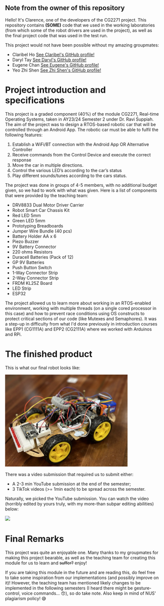 ## Note from the owner of this repository

Hello! It's Clarence, one of the developers of the CG2271 project. 
This repository contains **(SOME)** code that we used in the working laboratories (from which some of the robot drivers are used in the project),
as well as the final project code that was used in the test run. 

This project would not have been possible without my amazing groupmates:
- Claribel Ho [See Claribel's GitHub profile!](https://github.com/claribelho)
- Daryl Tay [See Daryl's GitHub profile!](https://github.com/daryltay415)
- Eugene Chan [See Eugene's GitHub profile!](https://github.com/EugeneChanJiajun)
- Yeo Zhi Shen [See Zhi Shen's GitHub profile!](https://github.com/yeozhishen)

# Project introduction and specifications

This project is a graded component (40%) of the module CG2271, Real-time Operating Systems, taken in AY23/24 Semester 2 under Dr. Ravi Suppiah. 
The aim of the project was to design a RTOS-based robotic car that will be controlled through an Android App. The robotic car must be able to fulfil the following features:
1. Establish a WiFi/BT connection with the Android App OR Alternative Controller
2. Receive commands from the Control Device and execute the correct response
3. Move the car in multiple directions.
4. Control the various LED’s according to the car’s status
5. Play different sounds/tunes according to the cars status.

The project was done in groups of 4-5 members, with no additional budget given, so we had to work with what was given. Here is a list of components that were provided by the teaching team:
- DRV8833 Dual Motor Driver Carrier 
- Robot Smart Car Chassis Kit 
- Red LED 5mm 
- Green LED 5mm 
- Prototyping Breadboards 
- Jumper Wire Bundle (40 pcs) 
- Battery Holder AA x 6 
- Piezo Buzzer 
- 9V Battery Connector 
- 220 ohms Resistors 
- Duracell Batteries (Pack of 12) 
- GP 9V Batteries 
- Push Button Switch 
- 1-Way Connector Strip 
- 2-Way Connector Strip 
- FRDM KL25Z Board 
- LED Strip 
- ESP32

The project allowed us to learn more about working in an RTOS-enabled environment, working with multiple threads (on a single cored processor in this case) and how to prevent race conditions using OS constructs to protect critical sections of our code (like Mutexes and Semaphores). It was a step-up in difficulty from what I'd done previously in introduction courses like EPP1 (CG1111A) and EPP2 (CG2111A) where we worked with Arduinos and RPi. 

# The finished product

This is what our final robot looks like: 

<img height=300 src="CG2271 Robot Image.jpg">

There was a video submission that required us to submit either:
- A 2-3 min YouTube submission at the end of the semester;
- 3 TikTok videos (>= 1min each) to be spread across the semester.

Naturally, we picked the YouTube submission. You can watch the video (horribly edited by yours truly, with my more-than subpar editing abilities) below: 

<a href="https://www.youtube.com/watch?v=wXjS5M0aDrQ"> 
    <img height=500 src="https://img.youtube.com/vi/wXjS5M0aDrQ/0.jpg"> 
</a>

# Final Remarks

This project was quite an enjoyable one. Many thanks to my groupmates for making this project bearable, as well as the teaching team for creating this module for us to learn and ~~suffer?~~ enjoy! 

If you are taking this module in the future and are reading this, do feel free to take some inspiration from our implementations (and possibly improve on it)! However, the teaching team has mentioned likely changes to be implemented in the following semesters (I heard there might be gesture-control, voice commands... 😙), so do take note. Also keep in mind of NUS' plagiarism policy! 😅